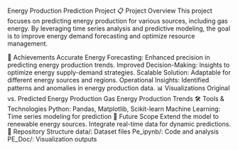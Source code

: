 Energy Production Prediction Project
📋 Project Overview
This project focuses on predicting energy production for various sources, including gas energy. By leveraging time series analysis and predictive modeling, the goal is to improve energy demand forecasting and optimize resource management.

🚀 Achievements
Accurate Energy Forecasting: Enhanced precision in predicting energy production trends.
Improved Decision-Making: Insights to optimize energy supply-demand strategies.
Scalable Solution: Adaptable for different energy sources and regions.
Operational Insights: Identified patterns and anomalies in energy production data.
📊 Visualizations
Original vs. Predicted Energy Production
Gas Energy Production Trends
🛠️ Tools & Technologies
Python: Pandas, Matplotlib, Scikit-learn
Machine Learning: Time series modeling for prediction
🌟 Future Scope
Extend the model to renewable energy sources.
Integrate real-time data for dynamic predictions.
📂 Repository Structure
data/: Dataset files
Pe_ipynb/: Code and analysis
PE_Doc/: Visualization outputs
